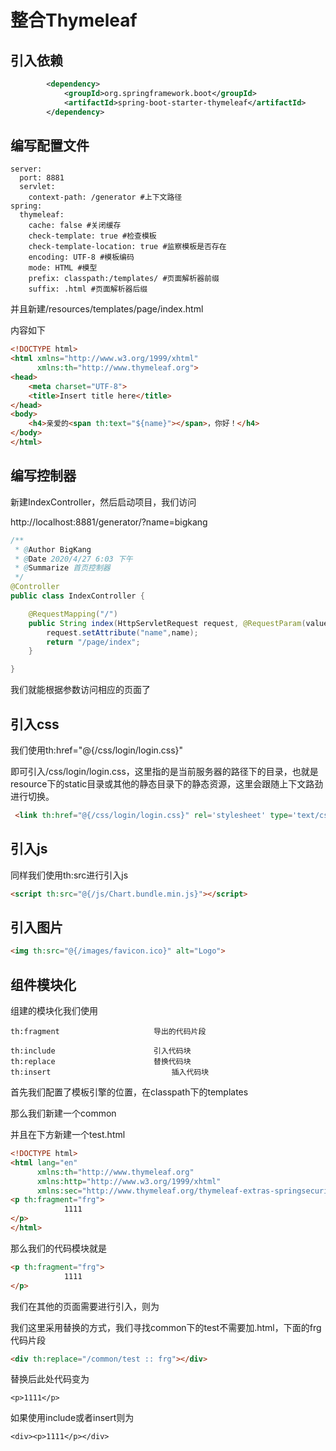 # 整合Thymeleaf

## 引入依赖

```xml
        <dependency>
            <groupId>org.springframework.boot</groupId>
            <artifactId>spring-boot-starter-thymeleaf</artifactId>
        </dependency>
```

## 编写配置文件

```properties
server:
  port: 8881
  servlet:
    context-path: /generator #上下文路径
spring:
  thymeleaf:
    cache: false #关闭缓存
    check-template: true #检查模板
    check-template-location: true #监察模板是否存在
    encoding: UTF-8 #模板编码
    mode: HTML #模型
    prefix: classpath:/templates/ #页面解析器前缀
    suffix: .html #页面解析器后缀

```

并且新建/resources/templates/page/index.html

内容如下

```html
<!DOCTYPE html>
<html xmlns="http://www.w3.org/1999/xhtml"
      xmlns:th="http://www.thymeleaf.org">
<head>
    <meta charset="UTF-8">
    <title>Insert title here</title>
</head>
<body>
    <h4>亲爱的<span th:text="${name}"></span>，你好！</h4>
</body>
</html>
```

## 编写控制器

新建IndexController，然后启动项目，我们访问

http://localhost:8881/generator/?name=bigkang

```java
/**
 * @Author BigKang
 * @Date 2020/4/27 6:03 下午
 * @Summarize 首页控制器
 */
@Controller
public class IndexController {

    @RequestMapping("/")
    public String index(HttpServletRequest request, @RequestParam(value = "name", defaultValue = "springboot-thymeleaf") String name){
        request.setAttribute("name",name);
        return "/page/index";
    }

}
```

我们就能根据参数访问相应的页面了

## 引入css

我们使用th:href="@{/css/login/login.css}"

即可引入/css/login/login.css，这里指的是当前服务器的路径下的目录，也就是resource下的static目录或其他的静态目录下的静态资源，这里会跟随上下文路劲进行切换。

```html
 <link th:href="@{/css/login/login.css}" rel='stylesheet' type='text/css' media="all">
```

## 引入js

同样我们使用th:src进行引入js

```html
<script th:src="@{/js/Chart.bundle.min.js}"></script>
```

## 引入图片

```html
<img th:src="@{/images/favicon.ico}" alt="Logo">
```

## 组件模块化

组建的模块化我们使用

```
th:fragment						导出的代码片段

th:include						引入代码块
th:replace						替换代码块	
th:insert							插入代码块
```

首先我们配置了模板引擎的位置，在classpath下的templates

那么我们新建一个common

并且在下方新建一个test.html

```html
<!DOCTYPE html>
<html lang="en"
      xmlns:th="http://www.thymeleaf.org"
      xmlns:http="http://www.w3.org/1999/xhtml"
      xmlns:sec="http://www.thymeleaf.org/thymeleaf-extras-springsecurity4">
<p th:fragment="frg">
			1111
</p>
</html>
```

那么我们的代码模块就是

```html
<p th:fragment="frg">
			1111
</p>
```

我们在其他的页面需要进行引入，则为

我们这里采用替换的方式，我们寻找common下的test不需要加.html，下面的frg代码片段

```html
<div th:replace="/common/test :: frg"></div>
```

替换后此处代码变为

```
<p>1111</p>
```

如果使用include或者insert则为

```
<div><p>1111</p></div>
```

